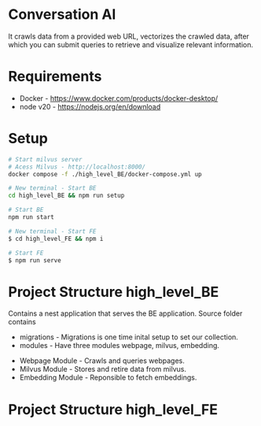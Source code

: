 # Conversation AI
It crawls data from a provided web URL, vectorizes the crawled data, after which you can submit queries to retrieve and visualize relevant information.

# Requirements
* Docker - https://www.docker.com/products/docker-desktop/
* node v20 - https://nodejs.org/en/download

# Setup
```bash
# Start milvus server
# Acess Milvus - http://localhost:8000/
docker compose -f ./high_level_BE/docker-compose.yml up
```
```bash
# New terminal - Start BE
cd high_level_BE && npm run setup 
```
```bash
# Start BE
npm run start 
```
```bash
# New terminal - Start FE
$ cd high_level_FE && npm i
```
```bash
# Start FE
$ npm run serve
```

# Project Structure high_level_BE
Contains a nest application that serves the BE application. Source folder contains
* migrations - Migrations is one time inital setup to set our collection.
* modules - Have three modules webpage, milvus, embedding.
 - Webpage Module - Crawls and queries webpages. 
 - Milvus Module - Stores and retire data from milvus.
 - Embedding Module - Reponsible to fetch embeddings.

# Project Structure high_level_FE